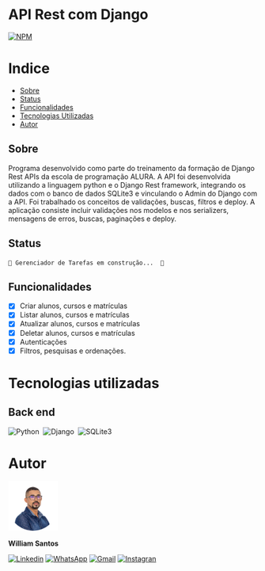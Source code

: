 
# API Rest com Django
[![NPM](https://img.shields.io/npm/l/react)](https://github.com/willsantos86/API_Escola/blob/main/LICENSE) 

# Indice
- [Sobre](#Sobre)
- [Status](#Status)
- [Funcionalidades](#Funcionalidades)
- [Tecnologias Utilizadas](#Tecnologias-Utilizadas)
- [Autor](#Autor)

## Sobre

Programa desenvolvido como parte do treinamento da formação de Django Rest APIs da escola de programação ALURA.
A API foi desenvolvida utilizando a linguagem python e o Django Rest framework, integrando os dados com o banco de dados SQLite3 e vinculando o Admin do Django com a API. Foi trabalhado os conceitos de validações, buscas, filtros e deploy.
A aplicação consiste incluir validações nos modelos e nos serializers, mensagens de erros, buscas, paginações e deploy.

## Status
	🚧 Gerenciador de Tarefas em construção...  🚧
 
## Funcionalidades

- [x] Criar alunos, cursos e matrículas
- [x] Listar alunos, cursos e matrículas
- [x] Atualizar alunos, cursos e matrículas
- [x] Deletar alunos, cursos e matrículas
- [x] Autenticações
- [x] Filtros, pesquisas e ordenações.

# Tecnologias utilizadas
## Back end
 ![Python](https://img.shields.io/badge/Python-3776AB?style=for-the-badge&logo=python&logoColor=white)&nbsp;
 ![Django](https://img.shields.io/badge/Django-092E20?style=for-the-badge&logo=django&logoColor=white)&nbsp;
 ![SQLite3](https://img.shields.io/badge/SQLite-07405E?style=for-the-badge&logo=sqlite&logoColor=white)


# Autor

  <img src="https://github.com/willsantos86/Gerenciador_de_Tarefas/blob/main/assets/Design%20sem%20nome%20(4).png" width="100" height="100">
  
  **William Santos**

[![Linkedin](https://img.shields.io/badge/LinkedIn-0077B5?style=for-the-badge&logo=linkedin&logoColor=white)](https://www.linkedin.com/in/willsantos86)
[![WhatsApp](https://img.shields.io/badge/WhatsApp-25D366?style=for-the-badge&logo=whatsapp&logoColor=white)](https://wa.me/5571996279764)
[![Gmail](https://img.shields.io/badge/Gmail-D14836?style=for-the-badge&logo=gmail&logoColor=white)](mailto:williamsantos.tech@gmail.com)
[![Instagran](https://img.shields.io/badge/Instagram-E4405F?style=for-the-badge&logo=instagram&logoColor=white)](https://www.instagram.com/willsantos_86)
